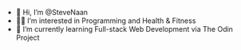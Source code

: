 - 👋 Hi, I’m @SteveNaan
- 👨‍💻 I’m interested in Programming and Health & Fitness
- 🌱 I’m currently learning Full-stack Web Development via The Odin Project
